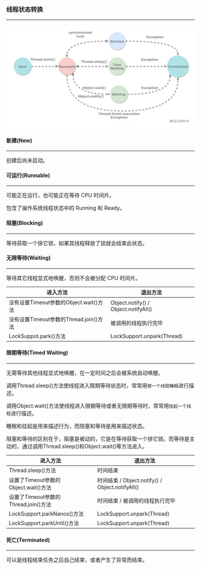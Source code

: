 ### 线程状态转换
----
![线程状态转换图](线程状态转换.png)
#### 新建(New)
----
创建后尚未启动。
#### 可运行(Runnable)
----
可能正在运行，也可能正在等待 CPU 时间片。

包含了操作系统线程状态中的 Running 和 Ready。
#### 阻塞(Blocking)
----
等待获取一个排它锁，如果其线程释放了锁就会结束此状态。
#### 无限等待(Waiting)
----
等待其它线程显式地唤醒，否则不会被分配 CPU 时间片。

| 进入方法 | 退出方法 |
| --- | --- |
| 没有设置Timeout参数的Object.wait()方法 | Object.notify() / Object.notifyAll() |
| 没有设置Timeout参数的Thread.join()方法 | 被调用的线程执行完毕 |
| LockSuppot.park()方法 | LockSupport.unpark(Thread) |
#### 限期等待(Timed Waiting)
----
无需等待其他线程显式地唤醒，在一定时间之后会被系统自动唤醒。

调用Thread.sleep()方法使线程进入限期等待状态时，常常用`使一个线程睡眠`进行描述。

调用Object.wait()方法使线程进入限期等待或者无限期等待时，常常用`挂起一个线程`进行描述。

睡眠和挂起是用来描述行为，而阻塞和等待是用来描述状态。

阻塞和等待的区别在于，阻塞是被动的，它是在等待获取一个排它锁。而等待是主动的，通过调用Thread.sleep()和Object.wait()等方法进入。

| 进入方法 | 退出方法 |
| --- | --- |
| Thread.sleep()方法 | 时间结束 |
| 设置了Timeout参数的Object.wait()方法 | 时间结束 / Object.notify() / Object.notifyAll() |
| 设置了Timeout参数的Thread.join()方法 | 时间结束 / 被调用的线程执行完毕 |
| LockSupport.parkNanos()方法 | LockSupport.unpark(Thread) |
| LockSupport.parkUntil()方法 | LockSupport.unpark(Thread) |

#### 死亡(Terminated)
----
可以是线程结束任务之后自己结束，或者产生了异常而结束。